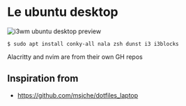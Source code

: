 # Le ubuntu desktop

![i3wm ubuntu desktop preview](https://www.aktsbot.in/pub/scrots/i3-ubuntu-desktop.jpg)


```
$ sudo apt install conky-all nala zsh dunst i3 i3blocks
```

Alacritty and nvim are from their own GH repos

## Inspiration from

- https://github.com/msjche/dotfiles_laptop

